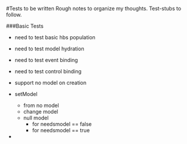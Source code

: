 #Tests to be written
Rough notes to organize my thoughts. Test-stubs to follow.

###Basic Tests
* need to test basic hbs population
* need to test model hydration
* need to test event binding
* need to test control binding
* support no model on creation
* setModel
    * from no model
    * change model
    * null model
        * for needsmodel == false
        * for needsmodel == true


*
